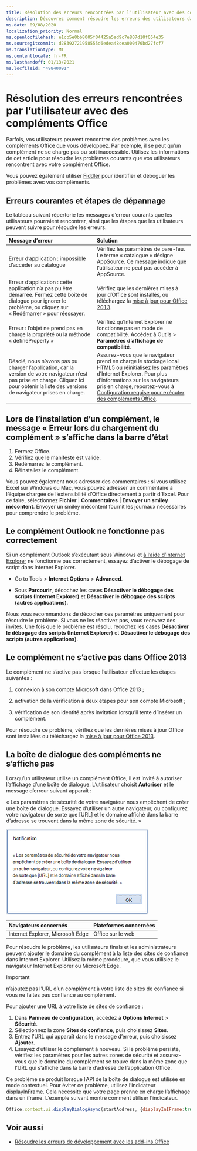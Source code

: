 ```yaml
---
title: Résolution des erreurs rencontrées par l’utilisateur avec des compléments Office
description: Découvrez comment résoudre les erreurs des utilisateurs dans les add-ins Office.
ms.date: 09/08/2020
localization_priority: Normal
ms.openlocfilehash: e1cb5e0bb8005f04425a5ad9c7e807d10f054e35
ms.sourcegitcommit: d28392721958555d6edea48cea000470bd27fcf7
ms.translationtype: MT
ms.contentlocale: fr-FR
ms.lasthandoff: 01/13/2021
ms.locfileid: "49840091"
---
```

# <a name="troubleshoot-user-errors-with-office-add-ins"></a>Résolution des erreurs rencontrées par l’utilisateur avec des compléments Office

Parfois, vos utilisateurs peuvent rencontrer des problèmes avec les compléments Office que vous développez. Par exemple, il se peut qu’un complément ne se charge pas ou soit inaccessible. Utilisez les informations de cet article pour résoudre les problèmes courants que vos utilisateurs rencontrent avec votre complément Office. 

Vous pouvez également utiliser [Fiddler](https://www.telerik.com/fiddler) pour identifier et déboguer les problèmes avec vos compléments.

## <a name="common-errors-and-troubleshooting-steps"></a>Erreurs courantes et étapes de dépannage

Le tableau suivant répertorie les messages d’erreur courants que les utilisateurs pourraient rencontrer, ainsi que les étapes que les utilisateurs peuvent suivre pour résoudre les erreurs.



|**Message d’erreur**|**Solution**|
|:-----|:-----|
|Erreur d’application : impossible d’accéder au catalogue|Vérifiez les paramètres de pare-feu. Le terme « catalogue » désigne AppSource. Ce message indique que l’utilisateur ne peut pas accéder à AppSource.|
|Erreur d’application : cette application n’a pas pu être démarrée. Fermez cette boîte de dialogue pour ignorer le problème, ou cliquez sur « Redémarrer » pour réessayer.|Vérifiez que les dernières mises à jour d’Office sont installés, ou téléchargez la [mise à jour pour Office 2013](https://support.microsoft.com/kb/2986156/).|
|Erreur : l’objet ne prend pas en charge la propriété ou la méthode « defineProperty »|Vérifiez qu’Internet Explorer ne fonctionne pas en mode de compatibilité. Accédez à Outils > **Paramètres d’affichage de compatibilité**.|
|Désolé, nous n’avons pas pu charger l’application, car la version de votre navigateur n’est pas prise en charge. Cliquez ici pour obtenir la liste des versions de navigateur prises en charge.|Assurez-vous que le navigateur prend en charge le stockage local HTML5 ou réinitialisez les paramètres d’Internet Explorer. Pour plus d’informations sur les navigateurs pris en charge, reportez-vous à [Configuration requise pour exécuter des compléments Office](../concepts/requirements-for-running-office-add-ins.md).|

## <a name="when-installing-an-add-in-you-see-error-loading-add-in-in-the-status-bar"></a>Lors de l’installation d’un complément, le message « Erreur lors du chargement du complément » s’affiche dans la barre d’état

1. Fermez Office.
2. Vérifiez que le manifeste est valide.
3. Redémarrez le complément.
4. Réinstallez le complément.

Vous pouvez également nous adresser des commentaires : si vous utilisez Excel sur Windows ou Mac, vous pouvez adresser un commentaire à l’équipe chargée de l’extensibilité d’Office directement à partir d’Excel. Pour ce faire, sélectionnez **Fichier** | **Commentaires** | **Envoyer un smiley mécontent**. Envoyer un smiley mécontent fournit les journaux nécessaires pour comprendre le problème.

## <a name="outlook-add-in-doesnt-work-correctly"></a>Le complément Outlook ne fonctionne pas correctement

Si un complément Outlook s’exécutant sous Windows et [à l’aide d’Internet Explorer](../concepts/browsers-used-by-office-web-add-ins.md) ne fonctionne pas correctement, essayez d’activer le débogage de script dans Internet Explorer. 


- Go to Tools > **Internet Options**  >  **Advanced**.
    
- Sous **Parcourir**, décochez les cases **Désactiver le débogage des scripts (Internet Explorer)** et **Désactiver le débogage des scripts (autres applications)**.
    
Nous vous recommandons de décocher ces paramètres uniquement pour résoudre le problème. Si vous ne les réactivez pas, vous recevrez des invites. Une fois que le problème est résolu, recochez les cases **Désactiver le débogage des scripts (Internet Explorer)** et **Désactiver le débogage des scripts (autres applications)**.


## <a name="add-in-doesnt-activate-in-office-2013"></a>Le complément ne s’active pas dans Office 2013

Le complément ne s’active pas lorsque l’utilisateur effectue les étapes suivantes :


1. connexion à son compte Microsoft dans Office 2013 ;
    
2. activation de la vérification à deux étapes pour son compte Microsoft ;
    
3. vérification de son identité après invitation lorsqu’il tente d’insérer un complément.
    
Pour résoudre ce problème, vérifiez que les dernières mises à jour Office sont installées ou téléchargez la [mise à jour pour Office 2013](https://support.microsoft.com/kb/2986156/).

## <a name="add-in-dialog-box-cannot-be-displayed"></a>La boîte de dialogue des compléments ne s’affiche pas

Lorsqu’un utilisateur utilise un complément Office, il est invité à autoriser l’affichage d’une boîte de dialogue. L’utilisateur choisit **Autoriser** et le message d’erreur suivant apparaît :

« Les paramètres de sécurité de votre navigateur nous empêchent de créer une boîte de dialogue. Essayez d’utiliser un autre navigateur, ou configurez votre navigateur de sorte que [URL] et le domaine affiché dans la barre d’adresse se trouvent dans la même zone de sécurité. »

![Capture d’écran du message d’erreur de la boîte de dialogue](../images/dialog-prevented.png)

|**Navigateurs concernés**|**Plateformes concernées**|
|:--------------------|:---------------------|
|Internet Explorer, Microsoft Edge|Office sur le web|

Pour résoudre le problème, les utilisateurs finals et les administrateurs peuvent ajouter le domaine du complément à la liste des sites de confiance dans Internet Explorer. Utilisez la même procédure, que vous utilisiez le navigateur Internet Explorer ou Microsoft Edge.

> [!IMPORTANT]
> n’ajoutez pas l’URL d’un complément à votre liste de sites de confiance si vous ne faites pas confiance au complément.

Pour ajouter une URL à votre liste de sites de confiance :

1. Dans **Panneau de configuration,** accédez à **Options Internet** > **Sécurité**.
2. Sélectionnez la zone **Sites de confiance**, puis choisissez **Sites**.
3. Entrez l’URL qui apparaît dans le message d’erreur, puis choisissez **Ajouter**.
4. Essayez d’utiliser le complément à nouveau. Si le problème persiste, vérifiez les paramètres pour les autres zones de sécurité et assurez-vous que le domaine du complément se trouve dans la même zone que l’URL qui s’affiche dans la barre d’adresse de l’application Office.

Ce problème se produit lorsque l’API de la boîte de dialogue est utilisée en mode contextuel. Pour éviter ce problème, utilisez l’indicateur [displayInFrame](/javascript/api/office/office.ui). Cela nécessite que votre page prenne en charge l’affichage dans un iframe. L’exemple suivant montre comment utiliser l’indicateur.

```js
Office.context.ui.displayDialogAsync(startAddress, {displayInIFrame:true}, callback);
```

## <a name="see-also"></a>Voir aussi

- [Résoudre les erreurs de développement avec les add-ins Office](troubleshoot-development-errors.md)
